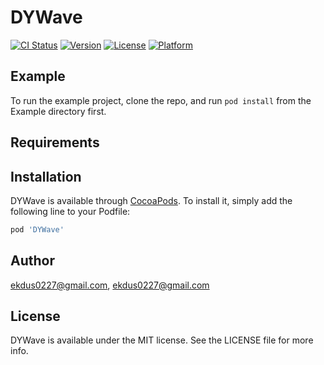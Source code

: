 # DYWave

[![CI Status](https://img.shields.io/travis/ekdus0227@gmail.com/DYWave.svg?style=flat)](https://travis-ci.org/ekdus0227@gmail.com/DYWave)
[![Version](https://img.shields.io/cocoapods/v/DYWave.svg?style=flat)](https://cocoapods.org/pods/DYWave)
[![License](https://img.shields.io/cocoapods/l/DYWave.svg?style=flat)](https://cocoapods.org/pods/DYWave)
[![Platform](https://img.shields.io/cocoapods/p/DYWave.svg?style=flat)](https://cocoapods.org/pods/DYWave)

## Example

To run the example project, clone the repo, and run `pod install` from the Example directory first.

## Requirements

## Installation

DYWave is available through [CocoaPods](https://cocoapods.org). To install
it, simply add the following line to your Podfile:

```ruby
pod 'DYWave'
```

## Author

ekdus0227@gmail.com, ekdus0227@gmail.com

## License

DYWave is available under the MIT license. See the LICENSE file for more info.
